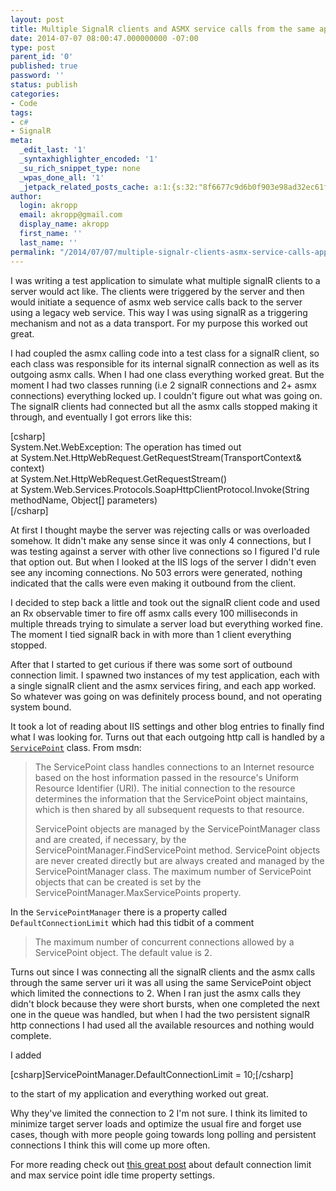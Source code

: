```yaml
---
layout: post
title: Multiple SignalR clients and ASMX service calls from the same application
date: 2014-07-07 08:00:47.000000000 -07:00
type: post
parent_id: '0'
published: true
password: ''
status: publish
categories:
- Code
tags:
- c#
- SignalR
meta:
  _edit_last: '1'
  _syntaxhighlighter_encoded: '1'
  _su_rich_snippet_type: none
  _wpas_done_all: '1'
  _jetpack_related_posts_cache: a:1:{s:32:"8f6677c9d6b0f903e98ad32ec61f8deb";a:2:{s:7:"expires";i:1556647018;s:7:"payload";a:3:{i:0;a:1:{s:2:"id";i:3392;}i:1;a:1:{s:2:"id";i:4091;}i:2;a:1:{s:2:"id";i:2365;}}}}
author:
  login: akropp
  email: akropp@gmail.com
  display_name: akropp
  first_name: ''
  last_name: ''
permalink: "/2014/07/07/multiple-signalr-clients-asmx-service-calls-application/"
---
```

I was writing a test application to simulate what multiple signalR clients to a server would act like. The clients were triggered by the server and then would initiate a sequence of asmx web service calls back to the server using a legacy web service. This way I was using signalR as a triggering mechanism and not as a data transport. For my purpose this worked out great.

I had coupled the asmx calling code into a test class for a signalR client, so each class was responsible for its internal signalR connection as well as its outgoing asmx calls. When I had one class everything worked great. But the moment I had two classes running (i.e 2 signalR connections and 2+ asmx connections) everything locked up. I couldn't figure out what was going on. The signalR clients had connected but all the asmx calls stopped making it through, and eventually I got errors like this:

[csharp]  
System.Net.WebException: The operation has timed out  
at System.Net.HttpWebRequest.GetRequestStream(TransportContext& context)  
at System.Net.HttpWebRequest.GetRequestStream()  
at System.Web.Services.Protocols.SoapHttpClientProtocol.Invoke(String methodName, Object[] parameters)  
[/csharp]

At first I thought maybe the server was rejecting calls or was overloaded somehow. It didn't make any sense since it was only 4 connections, but I was testing against a server with other live connections so I figured I'd rule that option out. But when I looked at the IIS logs of the server I didn't even see any incoming connections. No 503 errors were generated, nothing indicated that the calls were even making it outbound from the client.

I decided to step back a little and took out the signalR client code and used an Rx observable timer to fire off asmx calls every 100 milliseconds in multiple threads trying to simulate a server load but everything worked fine. The moment I tied signalR back in with more than 1 client everything stopped.

After that I started to get curious if there was some sort of outbound connection limit. I spawned two instances of my test application, each with a single signalR client and the asmx services firing, and each app worked. So whatever was going on was definitely process bound, and not operating system bound.

It took a lot of reading about IIS settings and other blog entries to finally find what I was looking for. Turns out that each outgoing http call is handled by a [`ServicePoint`](http://msdn.microsoft.com/en-us/library/system.net.servicepoint.aspx) class. From msdn:

> The ServicePoint class handles connections to an Internet resource based on the host information passed in the resource's Uniform Resource Identifier (URI). The initial connection to the resource determines the information that the ServicePoint object maintains, which is then shared by all subsequent requests to that resource.
> 
> ServicePoint objects are managed by the ServicePointManager class and are created, if necessary, by the ServicePointManager.FindServicePoint method. ServicePoint objects are never created directly but are always created and managed by the ServicePointManager class. The maximum number of ServicePoint objects that can be created is set by the ServicePointManager.MaxServicePoints property.

In the `ServicePointManager` there is a property called `DefaultConnectionLimit` which had this tidbit of a comment

> The maximum number of concurrent connections allowed by a ServicePoint object. The default value is 2.

Turns out since I was connecting all the signalR clients and the asmx calls through the same server uri it was all using the same ServicePoint object which limited the connections to 2. When I ran just the asmx calls they didn't block because they were short bursts, when one completed the next one in the queue was handled, but when I had the two persistent signalR http connections I had used all the available resources and nothing would complete.

I added

[csharp]ServicePointManager.DefaultConnectionLimit = 10;[/csharp]

to the start of my application and everything worked out great.

Why they've limited the connection to 2 I'm not sure. I think its limited to minimize target server loads and optimize the usual fire and forget use cases, though with more people going towards long polling and persistent connections I think this will come up more often.

For more reading check out [this great post](http://blogs.msdn.com/b/jpsanders/archive/2009/05/20/understanding-maxservicepointidletime-and-defaultconnectionlimit.aspx) about default connection limit and max service point idle time property settings.

